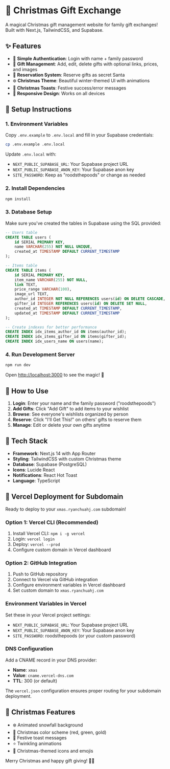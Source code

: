 # 🎄 Christmas Gift Exchange

A magical Christmas gift management website for family gift exchanges! Built with Next.js, TailwindCSS, and Supabase.

## ✨ Features

- 🎅 **Simple Authentication**: Login with name + family password
- 🎁 **Gift Management**: Add, edit, delete gifts with optional links, prices, and images
- 🎄 **Reservation System**: Reserve gifts as secret Santa
- ❄️ **Christmas Theme**: Beautiful winter-themed UI with animations
- 🔔 **Christmas Toasts**: Festive success/error messages
- 📱 **Responsive Design**: Works on all devices

## 🚀 Setup Instructions

### 1. Environment Variables

Copy `.env.example` to `.env.local` and fill in your Supabase credentials:

```bash
cp .env.example .env.local
```

Update `.env.local` with:
- `NEXT_PUBLIC_SUPABASE_URL`: Your Supabase project URL
- `NEXT_PUBLIC_SUPABASE_ANON_KEY`: Your Supabase anon key
- `SITE_PASSWORD`: Keep as "roodsthepoods" or change as needed

### 2. Install Dependencies

```bash
npm install
```

### 3. Database Setup

Make sure you've created the tables in Supabase using the SQL provided:

```sql
-- Users table
CREATE TABLE users (
    id SERIAL PRIMARY KEY,
    name VARCHAR(255) NOT NULL UNIQUE,
    created_at TIMESTAMP DEFAULT CURRENT_TIMESTAMP
);

-- Items table  
CREATE TABLE items (
    id SERIAL PRIMARY KEY,
    item_name VARCHAR(255) NOT NULL,
    link TEXT,
    price_range VARCHAR(100),
    image_url TEXT,
    author_id INTEGER NOT NULL REFERENCES users(id) ON DELETE CASCADE,
    gifter_id INTEGER REFERENCES users(id) ON DELETE SET NULL,
    created_at TIMESTAMP DEFAULT CURRENT_TIMESTAMP,
    updated_at TIMESTAMP DEFAULT CURRENT_TIMESTAMP
);

-- Create indexes for better performance
CREATE INDEX idx_items_author_id ON items(author_id);
CREATE INDEX idx_items_gifter_id ON items(gifter_id);
CREATE INDEX idx_users_name ON users(name);
```

### 4. Run Development Server

```bash
npm run dev
```

Open [http://localhost:3000](http://localhost:3000) to see the magic! 🎄

## 🎁 How to Use

1. **Login**: Enter your name and the family password ("roodsthepoods")
2. **Add Gifts**: Click "Add Gift" to add items to your wishlist
3. **Browse**: See everyone's wishlists organized by person
4. **Reserve**: Click "I'll Get This!" on others' gifts to reserve them
5. **Manage**: Edit or delete your own gifts anytime

## 🎨 Tech Stack

- **Framework**: Next.js 14 with App Router
- **Styling**: TailwindCSS with custom Christmas theme
- **Database**: Supabase (PostgreSQL)
- **Icons**: Lucide React
- **Notifications**: React Hot Toast
- **Language**: TypeScript

## 🎅 Vercel Deployment for Subdomain

Ready to deploy to your `xmas.ryanchuahj.com` subdomain!

### Option 1: Vercel CLI (Recommended)
1. Install Vercel CLI: `npm i -g vercel`
2. Login: `vercel login`
3. Deploy: `vercel --prod`
4. Configure custom domain in Vercel dashboard

### Option 2: GitHub Integration
1. Push to GitHub repository
2. Connect to Vercel via GitHub integration
3. Configure environment variables in Vercel dashboard
4. Set custom domain to `xmas.ryanchuahj.com`

### Environment Variables in Vercel
Set these in your Vercel project settings:
- `NEXT_PUBLIC_SUPABASE_URL`: Your Supabase project URL
- `NEXT_PUBLIC_SUPABASE_ANON_KEY`: Your Supabase anon key  
- `SITE_PASSWORD`: roodsthepoods (or your custom password)

### DNS Configuration
Add a CNAME record in your DNS provider:
- **Name**: `xmas`
- **Value**: `cname.vercel-dns.com`
- **TTL**: 300 (or default)

The `vercel.json` configuration ensures proper routing for your subdomain deployment.

## 🔔 Christmas Features

- ❄️ Animated snowfall background
- 🎄 Christmas color scheme (red, green, gold)
- 🎅 Festive toast messages
- ⭐ Twinkling animations
- 🎁 Christmas-themed icons and emojis

Merry Christmas and happy gift giving! 🎄✨
